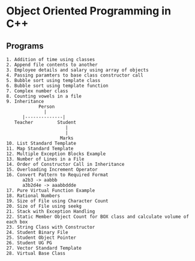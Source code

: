 # Object Oriented Programming in C++

## Programs 

    1. Addition of time using classes
    2. Append file contents to another
    3. Employee details and salary using array of objects
    4. Passing paramters to base class constructor call
    5. Bubble sort using template class
    6. Bubble sort using template function
    7. Complex number class
    8. Counting vowels in a file
    9. Inheritance 
                Person
                  |
          |--------------|
       Teacher         Student
                          |
                          |
                        Marks
    10. List Standard Template
    11. Map Standard Template
    12. Multiple Exception Blocks Example
    13. Number of Lines in a File
    14. Order of Constructor Call in Inheritance
    15. Overloading Increment Operator
    16. Convert Pattern to Required Format
          a2b3 -> aabbb
          a3b2d4e -> aaabbddde
    17. Pure Virtual Function Example
    18. Rational Numbers
    19. Size of File using Character Count
    20. Size of File using seekg
    21. Stack with Exception Handling
    22. Static Member Object Count for BOX class and calculate volume of each box
    23. String Class with Constructor
    24. Student Binary File
    25. Student Object Pointer 
    26. Student UG PG
    27. Vector Standard Template
    28. Virtual Base Class